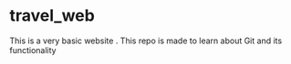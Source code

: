 # travel_web
This is a very basic website . This repo is made to learn about Git and its functionality

